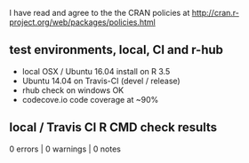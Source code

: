 I have read and agree to the the CRAN policies at
http://cran.r-project.org/web/packages/policies.html

## test environments, local, CI and r-hub

- local OSX / Ubuntu 16.04 install on R 3.5
- Ubuntu 14.04 on Travis-CI (devel / release)
- rhub check on windows OK
- codecove.io code coverage at ~90%

## local / Travis CI R CMD check results

0 errors | 0 warnings | 0 notes
